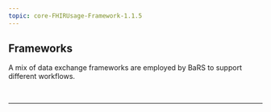 ```yaml
---
topic: core-FHIRUsage-Framework-1.1.5
---
```


## Frameworks

A mix of data exchange frameworks are employed by BaRS to support different workflows.

<br>
<hr>